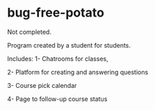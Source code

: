  # bug-free-potato

Not completed.

 Program created by a student for students.
 
Includes: 
1- Chatrooms for classes,

2- Platform for creating and answering questions

3- Course pick calendar

4- Page to follow-up course status
